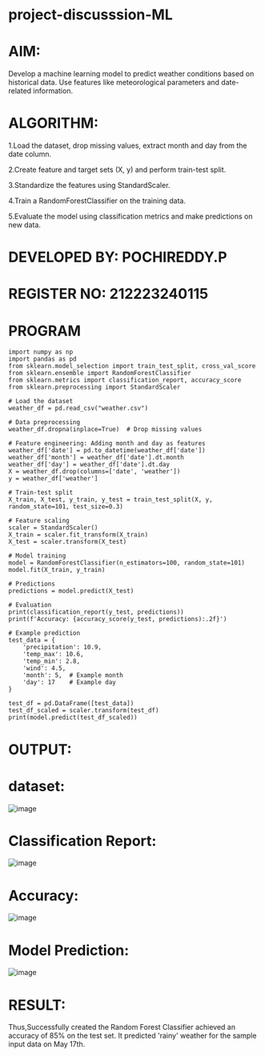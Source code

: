 # project-discusssion-ML

# AIM:
Develop a machine learning model to predict weather conditions based on historical data. Use features like meteorological parameters and date-related information.

# ALGORITHM:
1.Load the dataset, drop missing values, extract month and day from the date column.

2.Create feature and target sets (X, y) and perform train-test split.

3.Standardize the features using StandardScaler.

4.Train a RandomForestClassifier on the training data.

5.Evaluate the model using classification metrics and make predictions on new data.

# DEVELOPED BY: POCHIREDDY.P
# REGISTER NO: 212223240115
# PROGRAM
```
import numpy as np
import pandas as pd
from sklearn.model_selection import train_test_split, cross_val_score
from sklearn.ensemble import RandomForestClassifier
from sklearn.metrics import classification_report, accuracy_score
from sklearn.preprocessing import StandardScaler

# Load the dataset
weather_df = pd.read_csv("weather.csv")

# Data preprocessing
weather_df.dropna(inplace=True)  # Drop missing values

# Feature engineering: Adding month and day as features
weather_df['date'] = pd.to_datetime(weather_df['date'])
weather_df['month'] = weather_df['date'].dt.month
weather_df['day'] = weather_df['date'].dt.day
X = weather_df.drop(columns=['date', 'weather'])
y = weather_df['weather']

# Train-test split
X_train, X_test, y_train, y_test = train_test_split(X, y, random_state=101, test_size=0.3)

# Feature scaling
scaler = StandardScaler()
X_train = scaler.fit_transform(X_train)
X_test = scaler.transform(X_test)

# Model training
model = RandomForestClassifier(n_estimators=100, random_state=101)
model.fit(X_train, y_train)

# Predictions
predictions = model.predict(X_test)

# Evaluation
print(classification_report(y_test, predictions))
print(f'Accuracy: {accuracy_score(y_test, predictions):.2f}')

# Example prediction
test_data = {
    'precipitation': 10.9,
    'temp_max': 10.6,
    'temp_min': 2.8,
    'wind': 4.5,
    'month': 5,  # Example month
    'day': 17    # Example day
}

test_df = pd.DataFrame([test_data])
test_df_scaled = scaler.transform(test_df)
print(model.predict(test_df_scaled))
```

# OUTPUT:
# dataset:
![image](https://github.com/pochireddyp/project-discusssion-ML/assets/150232043/10f8b4dc-2f99-4173-b586-ad6dad6cee07)


# Classification Report:
![image](https://github.com/pochireddyp/project-discusssion-ML/assets/150232043/d3c5ec1e-5aa1-415a-b357-1e8f9e7c51fc)


# Accuracy:
![image](https://github.com/pochireddyp/project-discusssion-ML/assets/150232043/9e378626-9bea-4132-b853-b914b5fb23ee)


# Model Prediction:
![image](https://github.com/pochireddyp/project-discusssion-ML/assets/150232043/f57f3375-c9d6-4ed5-87c1-ddf736d78b31)


# RESULT:

Thus,Successfully created the Random Forest Classifier achieved an accuracy of 85% on the test set. It predicted 'rainy' weather for the sample input data on May 17th.
